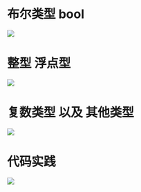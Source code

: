 # 布尔类型 bool

<img src='https://github.com/KenNaNa/go_learing/blob/master/img/1.png'/>


# 整型 浮点型

<img src="https://github.com/KenNaNa/go_learing/blob/master/img/2.png"/>


# 复数类型 以及 其他类型

<img src="https://github.com/KenNaNa/go_learing/blob/master/img/3.png"/>

# 代码实践
<img src="https://github.com/KenNaNa/go_learing/blob/master/img/Snipaste_2018-07-31_21-50-10.png"/>


